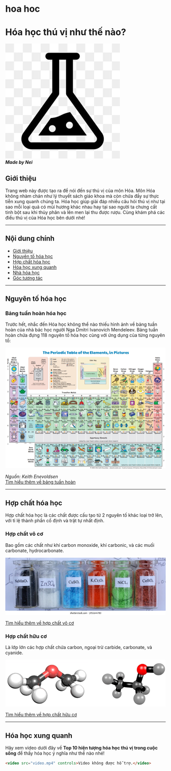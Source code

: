# hoa hoc
# Hóa học thú vị như thế nào?

![Logo](icon%20chems.jpg)  
**_Made by Nei_**  

## Giới thiệu  
Trang web này được tạo ra để nói đến sự thú vị của môn Hóa. Môn Hóa không nhàm chán như lý thuyết sách giáo khoa mà còn chứa đầy sự thực tiễn xung quanh chúng ta. Hóa học giúp giải đáp nhiều câu hỏi thú vị như tại sao mỗi loại quả có mùi hương khác nhau hay tại sao người ta chưng cất tinh bột sau khi thủy phân và lên men lại thu được rượu. Cùng khám phá các điều thú vị của Hóa học bên dưới nhé!  

---

## Nội dung chính  
- [Giới thiệu](#giới-thiệu)  
- [Nguyên tố hóa học](#nguyên-tố-hóa-học)  
- [Hợp chất hóa học](#hợp-chất-hóa-học)  
- [Hóa học xung quanh](#hóa-học-xung-quanh)  
- [Nhà hóa học](#nhà-hóa-học)  
- [Góc tương tác](#góc-tương-tác)  

---

## Nguyên tố hóa học  

### Bảng tuần hoàn hóa học  
Trước hết, nhắc đến Hóa học không thể nào thiếu hình ảnh về bảng tuần hoàn của nhà bác học người Nga Dmitri Ivanovich Mendeleev. Bảng tuần hoàn chứa đựng 118 nguyên tố hóa học cùng với ứng dụng của từng nguyên tố:  

![Bảng tuần hoàn](Bảng%20tuần%20hoàn%20hóa%20học%20và%20ứng%20dụng.jpeg)  

*Nguồn: Keith Enevoldsen*  
[Tìm hiểu thêm về bảng tuần hoàn](https://elements.wlonk.com/Elements_Pics+Words_11x8.5.pdf)  

---

## Hợp chất hóa học  

Hợp chất hóa học là các chất được cấu tạo từ 2 nguyên tố khác loại trở lên, với tỉ lệ thành phần cố định và trật tự nhất định.  

### Hợp chất vô cơ  
Bao gồm các chất như khí carbon monoxide, khí carbonic, và các muối carbonate, hydrocarbonate.  

![Hợp chất vô cơ](voco1.webp)  

[Tìm hiểu thêm về hợp chất vô cơ](https://labvietchem.com.vn/tin-tuc/hop-chat-vo-co-la-gi.html)  

### Hợp chất hữu cơ  
Là lớp lớn các hợp chất chứa carbon, ngoại trừ carbide, carbonate, và cyanide.  

![Hợp chất hữu cơ](huuco.png)  

[Tìm hiểu thêm về hợp chất hữu cơ](https://glawvn.com/cac-hop-chat-huu-co-la-gi-5-ung-dung-thuong-gap/)  

---

## Hóa học xung quanh  

Hãy xem video dưới đây về **Top 10 hiện tượng hóa học thú vị trong cuộc sống** để thấy hóa học ý nghĩa như thế nào nhé!  

```html
<video src="video.mp4" controls>Video không được hỗ trợ.</video>

